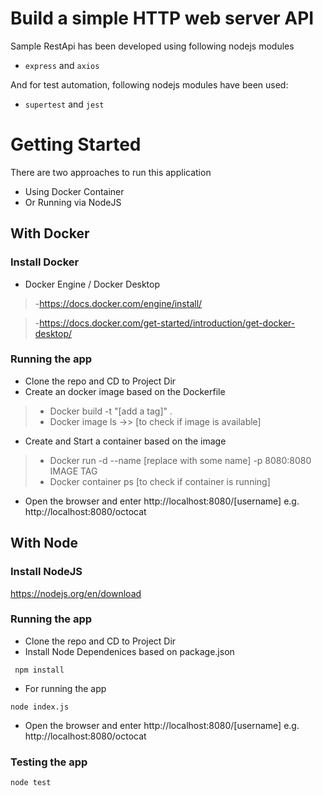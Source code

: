# Build a simple HTTP web server API

Sample RestApi has been developed using following nodejs modules

- `express` and `axios` 

And for test automation, following nodejs modules have been used:

- `supertest` and `jest`


# Getting Started
There are two approaches to run this application
- Using Docker Container
- Or Running via NodeJS

## With Docker
### Install Docker
- Docker Engine / Docker Desktop
>-https://docs.docker.com/engine/install/

>-https://docs.docker.com/get-started/introduction/get-docker-desktop/

### Running the app
- Clone the repo and CD to Project Dir
- Create an docker image based on the Dockerfile
>- Docker build -t "[add a tag]" .
>- Docker image ls ->> [to check if image is available]
- Create and Start a container based on the image
>- Docker run -d --name [replace with some name] -p 8080:8080 IMAGE TAG
>- Docker container ps [to check if container is running]

- Open the browser and enter http://localhost:8080/[username] e.g. http://localhost:8080/octocat

## With Node

### Install NodeJS
https://nodejs.org/en/download

### Running the app

- Clone the repo and CD to Project Dir
- Install Node Dependenices based on package.json

``` npm install```

 - For running the app

``` node index.js ```
- Open the browser and enter http://localhost:8080/[username] e.g. http://localhost:8080/octocat

### Testing the app
```node test```




